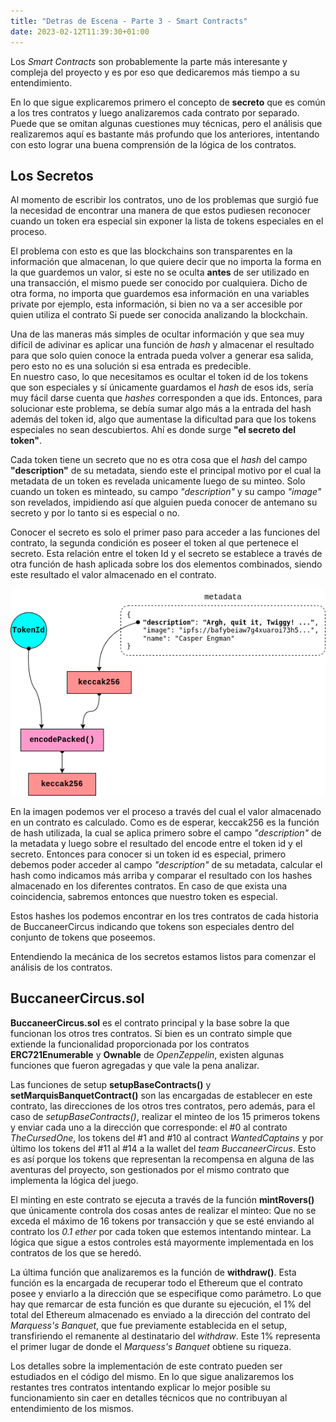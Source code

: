 ```yaml
---
title: "Detras de Escena - Parte 3 - Smart Contracts"
date: 2023-02-12T11:39:30+01:00
---
```


Los *Smart Contracts* son probablemente la parte más interesante y compleja del proyecto y es por eso que dedicaremos más tiempo a su entendimiento.

En lo que sigue explicaremos primero el concepto de **secreto** que es común a los tres contratos y luego analizaremos cada contrato por separado. Puede que se omitan algunas cuestiones muy técnicas, pero el análisis que realizaremos aquí es bastante más profundo que los anteriores, intentando con esto lograr una buena comprensión de la lógica de los contratos.

## Los Secretos ##

Al momento de escribir los contratos, uno de los problemas que surgió fue la necesidad de encontrar una manera de que estos pudiesen reconocer cuando un token era especial sin exponer la lista de tokens especiales en el proceso.

El problema con esto es que las blockchains son transparentes en la información que almacenan, lo que quiere decir que no importa la forma en la que guardemos un valor, si este no se oculta **antes** de ser utilizado en una transacción, el mismo puede ser conocido por cualquiera. Dicho de otra forma, no importa que guardemos esa información en una variables private por ejemplo, esta información, si bien no va a ser accesible por quien utiliza el contrato Si puede ser conocida analizando la blockchain. 

Una de las maneras más simples de ocultar información y que sea muy difícil de adivinar es aplicar una función de *hash* y almacenar el resultado para que solo quien conoce la entrada pueda volver a generar esa salida, pero esto no es una solución si esa entrada es predecible.\
En nuestro caso, lo que necesitamos es ocultar el token id de los tokens que son especiales y sí únicamente guardamos el *hash* de esos ids, sería muy fácil darse cuenta que *hashes* corresponden a que ids. Entonces, para solucionar este problema, se debía sumar algo más a la entrada del hash además del token id, algo que aumentase la dificultad para que los tokens especiales no sean descubiertos. Ahí es donde surge **"el secreto del token"**.

Cada token tiene un secreto que no es otra cosa que el *hash* del campo **"description"** de su metadata, siendo este el principal motivo por el cual la metadata de un token es revelada unicamente luego de su minteo. Solo cuando un token es minteado, su campo *"description"* y su campo *"image"* son revelados, impidiendo así que alguien pueda conocer de antemano su secreto y por lo tanto si es especial o no.

Conocer el secreto es solo el primer paso para acceder a las funciones del contrato, la segunda condición es poseer el token al que pertenece el secreto. Esta relación entre el token Id y el secreto se establece a través de otra función de hash aplicada sobre los dos elementos combinados, siendo este resultado el valor almacenado en el contrato.

![token-hash-generation](/posts/projects/bc/token_hash_generation.png)

En la imagen podemos ver el proceso a través del cual el valor almacenado en un contrato es calculado. Como es de esperar, keccak256 es la función de hash utilizada, la cual se aplica primero sobre el campo *"description"* de la metadata y luego sobre el resultado del encode entre el token id y el secreto.
Entonces para conocer si un token id es especial, primero debemos poder acceder al campo *"description"* de su metadata, calcular el hash como indicamos más arriba y comparar el resultado con los hashes almacenado en los diferentes contratos. En caso de que exista una coincidencia, sabremos entonces que nuestro token es especial.

Estos hashes los podemos encontrar en los tres contratos de cada historia de BuccaneerCircus indicando que tokens son especiales dentro del conjunto de tokens que poseemos.

Entendiendo la mecánica de los secretos estamos listos para comenzar el análisis de los contratos.

## BuccaneerCircus.sol ##

**BuccaneerCircus.sol** es el contrato principal y la base sobre la que funcionan los otros tres contratos. Si bien es un contrato simple que extiende la funcionalidad proporcionada por los contratos **ERC721Enumerable** y **Ownable** de *OpenZeppelin*, existen algunas funciones que fueron agregadas y que vale la pena analizar.

Las funciones de setup **setupBaseContracts()** y **setMarquisBanquetContract()** son las encargadas de establecer en este contrato, las direcciones de los otros tres contratos, pero además, para el caso de *setupBaseContracts()*, realizar el minteo de los 15 primeros tokens y enviar cada uno a la dirección que corresponde: el #0 al contrato *TheCursedOne*, los tokens del #1 and #10 al contract *WantedCaptains* y por último los tokens del #11 al #14 a la wallet del *team BuccaneerCircus*. Esto es así porque los tokens que representan la recompensa en alguna de las aventuras del proyecto, son gestionados por el mismo contrato que implementa la lógica del juego.

El minting en este contrato se ejecuta a través de la función **mintRovers()** que únicamente controla dos cosas antes de realizar el minteo: Que no se exceda el máximo de 16 tokens por transacción y que se esté enviando al contrato los *0.1 ether* por cada token que estemos intentando mintear. La lógica que sigue a estos controles está mayormente implementada en los contratos de los que se heredó.

La última función que analizaremos es la función de **withdraw()**. Esta función es la encargada de recuperar todo el Ethereum que el contrato posee y enviarlo a la dirección que se especifique como parámetro. Lo que hay que remarcar de esta función es que durante su ejecución, el 1% del total del Ethereum almacenado es enviado a la dirección del contrato del *Marquess's Banquet*, que fue previamente establecida en el setup, transfiriendo el remanente al destinatario del *withdraw*. Este 1% representa el primer lugar de donde el *Marquess's Banquet* obtiene su riqueza.

Los detalles sobre la implementación de este contrato pueden ser estudiados en el código del mismo. En lo que sigue analizaremos los restantes tres contratos intentando explicar lo mejor posible su funcionamiento sin caer en detalles técnicos que no contribuyan al entendimiento de los mismos.
